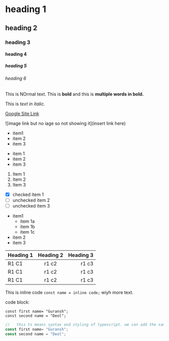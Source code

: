 # heading 1
## heading 2
### heading 3
#### heading 4
##### heading 5
###### heading 6
This is NOrmal text.
This is **bold** and this is **multiple words in bold.**

This is *text in italic.*

[Google Site Link](www.google.com)

![image link but no iage so not showing it](insert link here)

- item1
- item 2
- item 3

* item 1
* item 2
* item 3

1. Item 1
1. Item 2
1. Item 3

- [x] checked item 1
- [ ] unchecked item 2
- [ ] unchecked item 3

- item1
  - item 1a
  - item 1b
  - item 1c
- item 2
- item 3

| Heading 1 | Heading 2 | Heading 3 |
| :-- | :--: | --: |
| R1 C1 | r1 c2| r1 c3 |
| R1 C1 | r1 c2| r1 c3 |
| R1 C1 | r1 c2| r1 c3 |

This is inline code `const name = inline code;` wiyh more text.

code block:
 ```
 const first name= "Guransh";
 const second name = "Deol";

 ```

  ```ts 
//   this ts means syntax and styling of typescript. we can add the samefor python java and other coding languages aswell.
 const first name= "Guransh";
 const second name = "Deol";

 ```